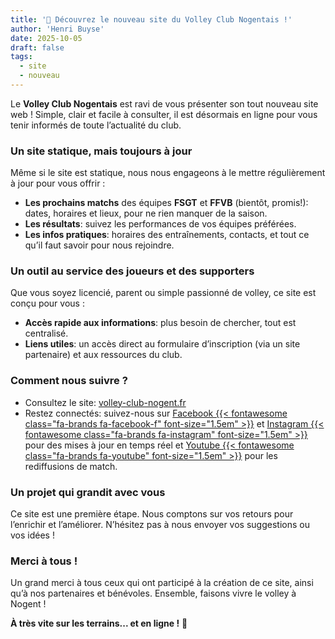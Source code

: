 ```yaml
---
title: '🎉 Découvrez le nouveau site du Volley Club Nogentais !'
author: 'Henri Buyse'
date: 2025-10-05
draft: false
tags:
  - site
  - nouveau
---
```


Le **Volley Club Nogentais** est ravi de vous présenter son tout nouveau site web ! Simple, clair et facile à consulter,
il est désormais en ligne pour vous tenir informés de toute l’actualité du club.

<!--more-->

### Un site statique, mais toujours à jour

Même si le site est statique, nous nous engageons à le mettre régulièrement à jour pour vous offrir :

- **Les prochains matchs** des équipes **FSGT** et **FFVB** (bientôt, promis!): dates, horaires et lieux, pour ne rien
  manquer de la saison.
- **Les résultats**: suivez les performances de vos équipes préférées.
- **Les infos pratiques**: horaires des entraînements, contacts, et tout ce qu’il faut savoir pour nous rejoindre.

### Un outil au service des joueurs et des supporters

Que vous soyez licencié, parent ou simple passionné de volley, ce site est conçu pour vous :

- **Accès rapide aux informations**: plus besoin de chercher, tout est centralisé.
- **Liens utiles**: un accès direct au formulaire d’inscription (via un site partenaire) et aux ressources du club.

### Comment nous suivre ?

- Consultez le site: [volley-club-nogent.fr](https://volley-club-nogent.fr)
- Restez connectés: suivez-nous sur
  [Facebook {{< fontawesome class="fa-brands fa-facebook-f" font-size="1.5em" >}}](https://www.facebook.com/VolleyClubNogent/)
  et
  [Instagram {{< fontawesome class="fa-brands fa-instagram"  font-size="1.5em" >}}](https://www.instagram.com/volleyclubnogent/)
  pour des mises à jour en temps réel et
  [Youtube {{< fontawesome class="fa-brands fa-youtube" font-size="1.5em" >}}](https://www.youtube.com/@volleyclubnogent)
  pour les rediffusions de match.

### Un projet qui grandit avec vous

Ce site est une première étape. Nous comptons sur vos retours pour l’enrichir et l’améliorer. N’hésitez pas à nous
envoyer vos suggestions ou vos idées !

### Merci à tous !

Un grand merci à tous ceux qui ont participé à la création de ce site, ainsi qu’à nos partenaires et bénévoles.
Ensemble, faisons vivre le volley à Nogent !

**À très vite sur les terrains... et en ligne !** 🏐
